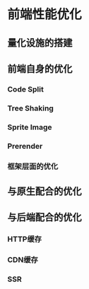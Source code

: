 # 前端性能优化

## 量化设施的搭建

## 前端自身的优化

### Code Split

### Tree Shaking

### Sprite Image

### Prerender

### 框架层面的优化

## 与原生配合的优化

## 与后端配合的优化

### HTTP缓存

### CDN缓存

### SSR
